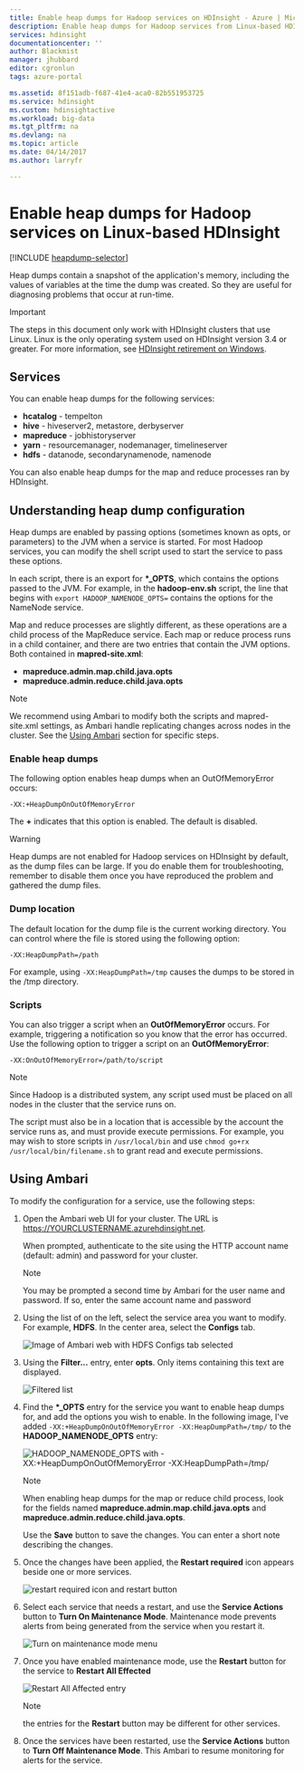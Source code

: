 ```yaml
---
title: Enable heap dumps for Hadoop services on HDInsight - Azure | Microsoft Docs
description: Enable heap dumps for Hadoop services from Linux-based HDInsight clusters for debugging and analysis.
services: hdinsight
documentationcenter: ''
author: Blackmist
manager: jhubbard
editor: cgronlun
tags: azure-portal

ms.assetid: 8f151adb-f687-41e4-aca0-82b551953725
ms.service: hdinsight
ms.custom: hdinsightactive
ms.workload: big-data
ms.tgt_pltfrm: na
ms.devlang: na
ms.topic: article
ms.date: 04/14/2017
ms.author: larryfr

---
```

# Enable heap dumps for Hadoop services on Linux-based HDInsight

[!INCLUDE [heapdump-selector](../../includes/hdinsight-selector-heap-dump.md)]

Heap dumps contain a snapshot of the application's memory, including the values of variables at the time the dump was created. So they are useful for diagnosing problems that occur at run-time.

> [!IMPORTANT]
> The steps in this document only work with HDInsight clusters that use Linux. Linux is the only operating system used on HDInsight version 3.4 or greater. For more information, see [HDInsight retirement on Windows](hdinsight-component-versioning.md#hdi-version-33-nearing-retirement-date).

## <a name="whichServices"></a>Services

You can enable heap dumps for the following services:

* **hcatalog** - tempelton
* **hive** - hiveserver2, metastore, derbyserver
* **mapreduce** - jobhistoryserver
* **yarn** - resourcemanager, nodemanager, timelineserver
* **hdfs** - datanode, secondarynamenode, namenode

You can also enable heap dumps for the map and reduce processes ran by HDInsight.

## <a name="configuration"></a>Understanding heap dump configuration

Heap dumps are enabled by passing options (sometimes known as opts, or parameters) to the JVM when a service is started. For most Hadoop services, you can modify the shell script used to start the service to pass these options.

In each script, there is an export for **\*\_OPTS**, which contains the options passed to the JVM. For example, in the **hadoop-env.sh** script, the line that begins with `export HADOOP_NAMENODE_OPTS=` contains the options for the NameNode service.

Map and reduce processes are slightly different, as these operations are a child process of the MapReduce service. Each map or reduce process runs in a child container, and there are two entries that contain the JVM options. Both contained in **mapred-site.xml**:

* **mapreduce.admin.map.child.java.opts**
* **mapreduce.admin.reduce.child.java.opts**

> [!NOTE]
> We recommend using Ambari to modify both the scripts and mapred-site.xml settings, as Ambari handle replicating changes across nodes in the cluster. See the [Using Ambari](#using-ambari) section for specific steps.

### Enable heap dumps

The following option enables heap dumps when an OutOfMemoryError occurs:

    -XX:+HeapDumpOnOutOfMemoryError

The **+** indicates that this option is enabled. The default is disabled.

> [!WARNING]
> Heap dumps are not enabled for Hadoop services on HDInsight by default, as the dump files can be large. If you do enable them for troubleshooting, remember to disable them once you have reproduced the problem and gathered the dump files.

### Dump location

The default location for the dump file is the current working directory. You can control where the file is stored using the following option:

    -XX:HeapDumpPath=/path

For example, using `-XX:HeapDumpPath=/tmp` causes the dumps to be stored in the /tmp directory.

### Scripts

You can also trigger a script when an **OutOfMemoryError** occurs. For example, triggering a notification so you know that the error has occurred. Use the following option to trigger a script on an __OutOfMemoryError__:

    -XX:OnOutOfMemoryError=/path/to/script

> [!NOTE]
> Since Hadoop is a distributed system, any script used must be placed on all nodes in the cluster that the service runs on.
> 
> The script must also be in a location that is accessible by the account the service runs as, and must provide execute permissions. For example, you may wish to store scripts in `/usr/local/bin` and use `chmod go+rx /usr/local/bin/filename.sh` to grant read and execute permissions.

## Using Ambari

To modify the configuration for a service, use the following steps:

1. Open the Ambari web UI for your cluster. The URL is https://YOURCLUSTERNAME.azurehdinsight.net.

    When prompted, authenticate to the site using the HTTP account name (default: admin) and password for your cluster.

   > [!NOTE]
   > You may be prompted a second time by Ambari for the user name and password. If so, enter the same account name and password

2. Using the list of on the left, select the service area you want to modify. For example, **HDFS**. In the center area, select the **Configs** tab.

    ![Image of Ambari web with HDFS Configs tab selected](./media/hdinsight-hadoop-heap-dump-linux/serviceconfig.png)

3. Using the **Filter...** entry, enter **opts**. Only items containing this text are displayed.

    ![Filtered list](./media/hdinsight-hadoop-heap-dump-linux/filter.png)

4. Find the **\*\_OPTS** entry for the service you want to enable heap dumps for, and add the options you wish to enable. In the following image, I've added `-XX:+HeapDumpOnOutOfMemoryError -XX:HeapDumpPath=/tmp/` to the **HADOOP\_NAMENODE\_OPTS** entry:

    ![HADOOP_NAMENODE_OPTS with -XX:+HeapDumpOnOutOfMemoryError -XX:HeapDumpPath=/tmp/](./media/hdinsight-hadoop-heap-dump-linux/opts.png)

   > [!NOTE]
   > When enabling heap dumps for the map or reduce child process, look for the fields named **mapreduce.admin.map.child.java.opts** and **mapreduce.admin.reduce.child.java.opts**.

    Use the **Save** button to save the changes. You can enter a short note describing the changes.

5. Once the changes have been applied, the **Restart required** icon appears beside one or more services.

    ![restart required icon and restart button](./media/hdinsight-hadoop-heap-dump-linux/restartrequiredicon.png)

6. Select each service that needs a restart, and use the **Service Actions** button to **Turn On Maintenance Mode**. Maintenance mode prevents alerts from being generated from the service when you restart it.

    ![Turn on maintenance mode menu](./media/hdinsight-hadoop-heap-dump-linux/maintenancemode.png)

7. Once you have enabled maintenance mode, use the **Restart** button for the service to **Restart All Effected**

    ![Restart All Affected entry](./media/hdinsight-hadoop-heap-dump-linux/restartbutton.png)

   > [!NOTE]
   > the entries for the **Restart** button may be different for other services.

8. Once the services have been restarted, use the **Service Actions** button to **Turn Off Maintenance Mode**. This Ambari to resume monitoring for alerts for the service.

